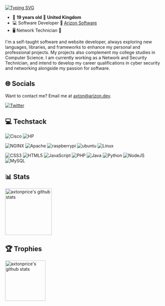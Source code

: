 <!-- <img width="400" src="https://github.com/axtonprice/axtonprice/assets/37771600/69512f03-0068-4c59-a0ec-1409f5c0e43b"> -->

[![Typing SVG](https://readme-typing-svg.demolab.com?font=Fira+Code&weight=700&size=30&duration=3000&pause=1000&color=F7F7F7&background=7E7E7E00&vCenter=true&width=438&height=49&lines=axtonprice)](https://git.io/typing-svg)
- :date: **19 years old** 📍 **United Kingdom**
- :computer: Software Developer :office: <a href="https://github.com/arizon-dev" target="_blank" title="Arizon Software">Arizon Software</a>
- 🖥️ Network Technician :school: 

I'm a self-taught software and website developer, always exploring new languages, libraries, and frameworks to enhance my personal and professional projects. My projects also complement my college studies in Computer Science. 
I am currently working as a Network and Security Technician, and intend to develop my career qualifications in cyber security and networking alongside my passion for software.

## 🌐 Socials
Want to contact me? Email me at [axton@arizon.dev](mailto:axton@arizon.dev).

[![Twitter](https://img.shields.io/badge/Twitter-%231DA1F2.svg?logo=X&logoColor=white)](https://twitter.com/axtonprice) 

## 💻 Techstack
![Cisco](https://img.shields.io/badge/cisco-%231572B6.svg?style=flat&logo=cisco&logoColor=white&color=1BA0D7) 
![HP](https://img.shields.io/badge/HP-%231572B6.svg?style=flat&logo=hp&logoColor=white&color=0096D6) 

![NGINX](https://img.shields.io/badge/NGINX-%231572B6.svg?style=flat&logo=NGINX&logoColor=white&color=009639) 
![Apache](https://img.shields.io/badge/Apache-%231572B6.svg?style=flat&logo=Apache&logoColor=white&color=009639) 
![raspberrypi](https://img.shields.io/badge/raspberrypi-%E95420.svg?style=flat&logo=raspberrypi&logoColor=white&color=A22846) 
![ubuntu](https://img.shields.io/badge/ubuntu-%231572B6.svg?style=flat&logo=ubuntu&logoColor=white&color=E95420) 
![Linux](https://img.shields.io/badge/Linux-FCC624?style=flat&logo=linux&logoColor=black)

![CSS3](https://img.shields.io/badge/css3-%231572B6.svg?style=flat&logo=css3&logoColor=white) 
![HTML5](https://img.shields.io/badge/html5-%23E34F26.svg?style=flat&logo=html5&logoColor=white) 
![JavaScript](https://img.shields.io/badge/javascript-%23323330.svg?style=flat&logo=javascript&logoColor=%23F7DF1E) 
![PHP](https://img.shields.io/badge/php-%23777BB4.svg?style=flat&logo=php&logoColor=white) 
![Java](https://img.shields.io/badge/oracle-3670A0?style=flat&logo=jar&logoColor=ffdd54) 
![Python](https://img.shields.io/badge/python-3670A0?style=flat&logo=python&logoColor=ffdd54) 
![NodeJS](https://img.shields.io/badge/node.js-6DA55F?style=flat&logo=node.js&logoColor=white) 
![MySQL](https://img.shields.io/badge/mysql-%2300f.svg?style=flat&logo=mysql&logoColor=white) 

## 📊 Stats
<a href="https://github.com/axtonprice?tab=repositories">
  <img height="150px" src="https://github-readme-stats.vercel.app/api?username=axtonprice&show_icons=true&count_private=true&include_all_commits=true&line_height=21&cache_seconds=1800&theme=algolia" alt="axtonprice's github stats" />
</a>

## 🏆 Trophies
<a href="https://github.com/axtonprice?tab=achievements">
  <img height="130px" src="https://github-profile-trophy.vercel.app/?username=axtonprice&theme=flat&no-frame=false&no-bg=false&margin-w=4" alt="axtonprice's github stats" />
</a>

<!--
## 💰 Support
[![Patreon](https://img.shields.io/badge/Patreon-ee6352?style=for-the-badge&logo=patreon&logoColor=black)](https://www.patreon.com/axtonprice/) 
[![Sponsor](https://img.shields.io/badge/sponsor-30363D?style=for-the-badge&logo=GitHub-Sponsors&logoColor=#EA4AAA)](https://github.com/sponsors/axtonprice) 
-->
